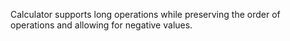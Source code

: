 Calculator supports long operations while preserving the order of operations and allowing for negative values.
